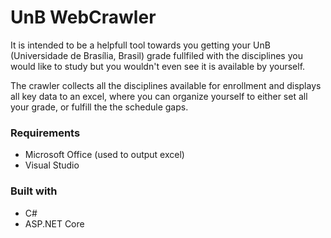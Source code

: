 # UnB WebCrawler
It is intended to be a helpfull tool towards you getting your UnB (Universidade de Brasília, Brasil) grade fullfiled with the disciplines you would like to study but you wouldn't even see it is available by yourself.

The crawler collects all the disciplines available for enrollment and displays all key data to an excel, where you can organize yourself to either set all your grade, or fulfill the the schedule gaps.

### Requirements
  * Microsoft Office (used to output excel)
  * Visual Studio

### Built with
  * C#
  * ASP.NET Core
